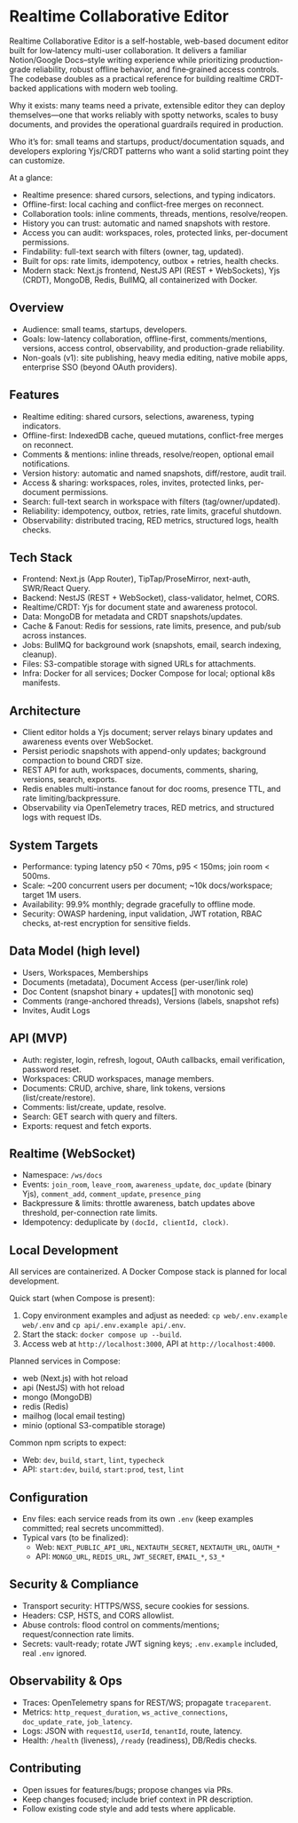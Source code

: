 # Realtime Collaborative Editor

Realtime Collaborative Editor is a self-hostable, web-based document editor built for low‑latency multi-user collaboration. It delivers a familiar Notion/Google Docs–style writing experience while prioritizing production-grade reliability, robust offline behavior, and fine‑grained access controls. The codebase doubles as a practical reference for building realtime CRDT-backed applications with modern web tooling.

Why it exists: many teams need a private, extensible editor they can deploy themselves—one that works reliably with spotty networks, scales to busy documents, and provides the operational guardrails required in production.

Who it’s for: small teams and startups, product/documentation squads, and developers exploring Yjs/CRDT patterns who want a solid starting point they can customize.

At a glance:
- Realtime presence: shared cursors, selections, and typing indicators.
- Offline-first: local caching and conflict-free merges on reconnect.
- Collaboration tools: inline comments, threads, mentions, resolve/reopen.
- History you can trust: automatic and named snapshots with restore.
- Access you can audit: workspaces, roles, protected links, per-document permissions.
- Findability: full-text search with filters (owner, tag, updated).
- Built for ops: rate limits, idempotency, outbox + retries, health checks.
- Modern stack: Next.js frontend, NestJS API (REST + WebSockets), Yjs (CRDT), MongoDB, Redis, BullMQ, all containerized with Docker.

## Overview
- Audience: small teams, startups, developers.
- Goals: low-latency collaboration, offline-first, comments/mentions, versions, access control, observability, and production-grade reliability.
- Non-goals (v1): site publishing, heavy media editing, native mobile apps, enterprise SSO (beyond OAuth providers).

## Features
- Realtime editing: shared cursors, selections, awareness, typing indicators.
- Offline-first: IndexedDB cache, queued mutations, conflict-free merges on reconnect.
- Comments & mentions: inline threads, resolve/reopen, optional email notifications.
- Version history: automatic and named snapshots, diff/restore, audit trail.
- Access & sharing: workspaces, roles, invites, protected links, per-document permissions.
- Search: full-text search in workspace with filters (tag/owner/updated).
- Reliability: idempotency, outbox, retries, rate limits, graceful shutdown.
- Observability: distributed tracing, RED metrics, structured logs, health checks.

## Tech Stack
- Frontend: Next.js (App Router), TipTap/ProseMirror, next-auth, SWR/React Query.
- Backend: NestJS (REST + WebSocket), class-validator, helmet, CORS.
- Realtime/CRDT: Yjs for document state and awareness protocol.
- Data: MongoDB for metadata and CRDT snapshots/updates.
- Cache & Fanout: Redis for sessions, rate limits, presence, and pub/sub across instances.
- Jobs: BullMQ for background work (snapshots, email, search indexing, cleanup).
- Files: S3-compatible storage with signed URLs for attachments.
- Infra: Docker for all services; Docker Compose for local; optional k8s manifests.

## Architecture
- Client editor holds a Yjs document; server relays binary updates and awareness events over WebSocket.
- Persist periodic snapshots with append-only updates; background compaction to bound CRDT size.
- REST API for auth, workspaces, documents, comments, sharing, versions, search, exports.
- Redis enables multi-instance fanout for doc rooms, presence TTL, and rate limiting/backpressure.
- Observability via OpenTelemetry traces, RED metrics, and structured logs with request IDs.

## System Targets
- Performance: typing latency p50 < 70ms, p95 < 150ms; join room < 500ms.
- Scale: ~200 concurrent users per document; ~10k docs/workspace; target 1M users.
- Availability: 99.9% monthly; degrade gracefully to offline mode.
- Security: OWASP hardening, input validation, JWT rotation, RBAC checks, at-rest encryption for sensitive fields.

## Data Model (high level)
- Users, Workspaces, Memberships
- Documents (metadata), Document Access (per-user/link role)
- Doc Content (snapshot binary + updates[] with monotonic seq)
- Comments (range-anchored threads), Versions (labels, snapshot refs)
- Invites, Audit Logs

## API (MVP)
- Auth: register, login, refresh, logout, OAuth callbacks, email verification, password reset.
- Workspaces: CRUD workspaces, manage members.
- Documents: CRUD, archive, share, link tokens, versions (list/create/restore).
- Comments: list/create, update, resolve.
- Search: GET search with query and filters.
- Exports: request and fetch exports.

## Realtime (WebSocket)
- Namespace: `/ws/docs`
- Events: `join_room`, `leave_room`, `awareness_update`, `doc_update` (binary Yjs), `comment_add`, `comment_update`, `presence_ping`
- Backpressure & limits: throttle awareness, batch updates above threshold, per-connection rate limits.
- Idempotency: deduplicate by `(docId, clientId, clock)`.

## Local Development
All services are containerized. A Docker Compose stack is planned for local development.

Quick start (when Compose is present):
1) Copy environment examples and adjust as needed: `cp web/.env.example web/.env` and `cp api/.env.example api/.env`.
2) Start the stack: `docker compose up --build`.
3) Access web at `http://localhost:3000`, API at `http://localhost:4000`.

Planned services in Compose:
- web (Next.js) with hot reload
- api (NestJS) with hot reload
- mongo (MongoDB)
- redis (Redis)
- mailhog (local email testing)
- minio (optional S3-compatible storage)

Common npm scripts to expect:
- Web: `dev`, `build`, `start`, `lint`, `typecheck`
- API: `start:dev`, `build`, `start:prod`, `test`, `lint`

## Configuration
- Env files: each service reads from its own `.env` (keep examples committed; real secrets uncommitted).
- Typical vars (to be finalized):
  - Web: `NEXT_PUBLIC_API_URL`, `NEXTAUTH_SECRET`, `NEXTAUTH_URL`, `OAUTH_*`
  - API: `MONGO_URL`, `REDIS_URL`, `JWT_SECRET`, `EMAIL_*`, `S3_*`

## Security & Compliance
- Transport security: HTTPS/WSS, secure cookies for sessions.
- Headers: CSP, HSTS, and CORS allowlist.
- Abuse controls: flood control on comments/mentions; request/connection rate limits.
- Secrets: vault-ready; rotate JWT signing keys; `.env.example` included, real `.env` ignored.

## Observability & Ops
- Traces: OpenTelemetry spans for REST/WS; propagate `traceparent`.
- Metrics: `http_request_duration`, `ws_active_connections`, `doc_update_rate`, `job_latency`.
- Logs: JSON with `requestId`, `userId`, `tenantId`, route, latency.
- Health: `/health` (liveness), `/ready` (readiness), DB/Redis checks.

## Contributing
- Open issues for features/bugs; propose changes via PRs.
- Keep changes focused; include brief context in PR description.
- Follow existing code style and add tests where applicable.
